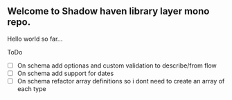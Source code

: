 ## Welcome to Shadow haven library layer mono repo.

Hello world so far...

ToDo

- [ ] On schema add optionas and custom validation to describe/from flow
- [ ] On schema add support for dates
- [ ] On schema refactor array definitions so i dont need to create an array of each type